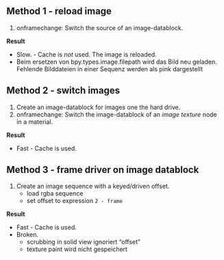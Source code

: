 

## Method 1 - reload image
1. onframechange: Switch the source of an image-datablock.

**Result**  
- Slow. - Cache is *not* used. The image is reloaded.
- Beim ersetzen von bpy.types.image.filepath wird das Bild neu geladen.  
  Fehlende Bilddateien in einer Sequenz werden als pink dargestellt



## Method 2 - switch images

1. Create an image-datablock for images one the hard drive.
2. onframechange: Switch the image-datablock of an *image texture* node in a material.

**Result**  
- Fast - Cache is used.



## Method 3 - frame driver on image datablock

1. Create an image sequence with a keyed/driven offset.
    - load rgba sequence
    - set offset to expression `2 - frame`

**Result**  
- Fast - Cache is used.
- Broken.
    - scrubbing in solid view ignoriert “offset”
    - texture paint wird nicht gespeichert
